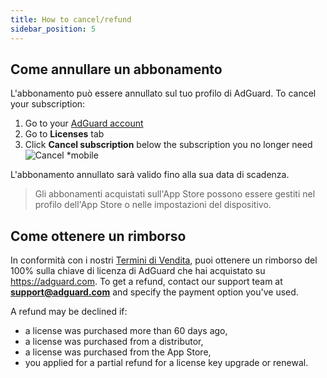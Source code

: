 ```yaml
---
title: How to cancel/refund
sidebar_position: 5
---
```


## Come annullare un abbonamento

L'abbonamento può essere annullato sul tuo profilo di AdGuard. To cancel your subscription:

 1. Go to your [AdGuard account](https://my.adguard.com/)
 2. Go to **Licenses** tab
 3. Click **Cancel subscription** below the subscription you no longer need ![Cancel *mobile](https://cdn.adtidy.org/content/kb/ad_blocker/general/newaccount-cancel-sub.png)

 L'abbonamento annullato sarà valido fino alla sua data di scadenza.

> Gli abbonamenti acquistati sull'App Store possono essere gestiti nel profilo dell'App Store o nelle impostazioni del dispositivo.

## Come ottenere un rimborso

In conformità con i nostri [Termini di Vendita](https://adguard.com/terms-of-sale.html), puoi ottenere un rimborso del 100% sulla chiave di licenza di AdGuard che hai acquistato su https://adguard.com. To get a refund, contact our support team at **support@adguard.com** and specify the payment option you've used.

A refund may be declined if:
* a license was purchased more than 60 days ago,
* a license was purchased from a distributor,
* a license was purchased from the App Store,
* you applied for a partial refund for a license key upgrade or renewal.

